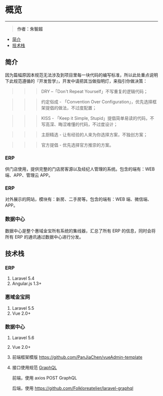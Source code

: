 # 概览

---

>**作者：朱智超**

- [简介](#section-1)
- [技术栈](#section-techstack)

<a name="section-1"></a>
## 简介

因为篇幅原因本规范无法涉及到项目里每一块代码的编写标准，所以此处重点说明下此规范遵循的『开发哲学』，开发中请把其当做指明灯，来指引你做决策：

>>>DRY –「Don't Repeat Yourself」不写重复的逻辑代码；

>>>约定俗成 - 「Convention Over Configuration」，优先选择框架提倡的做法，不过度配置；

>>>KISS - 「Keep it Simple, Stupid」提倡简单易读的代码，不写高深、晦涩难懂的代码，不过度设计；

>>>主厨精选 - 让有经验的人来为你选择方案，不独创方案；

>>>官方提倡 - 优先选择官方推崇的方案。

### ERP

供门店使用，提供完整的门店房客源以及经纪人管理的系统。包含的端有：WEB 端、APP、管理云 APP。

### ERP

对外展示的网站，模块有：新房、二手房等。包含的端有：WEB 端、微信端、APP。

### 数据中心

数据中心是整个惠域金宝所有系统的集线器，汇总了所有 ERP 的信息，同时会将所有 ERP 的通讯通过数据中心进行分发。

<a name="section-techstack"></a>
## 技术栈

### ERP
1. Laravel 5.4
2. Angular.js 1.3+

### 惠域金宝网
1. Laravel 5.5
2. Vue 2.0+

### 数据中心
1. Laravel 5.6
2. Vue 2.0+
3. 前端框架模版 https://github.com/PanJiaChen/vueAdmin-template
4. 接口使用规范 [GraphQL](http://graphql.cn/) 

    前端，使用 axios POST GraphQL

    后端，使用 https://github.com/Folkloreatelier/laravel-graphql
